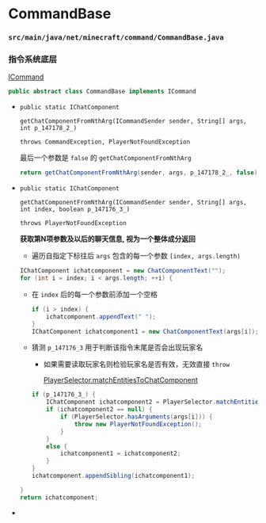 # CommandBase

### `src/main/java/net/minecraft/command/CommandBase.java`

### 指令系统底层

[ICommand](ICommand.md)

```java
public abstract class CommandBase implements ICommand
```

- `public static IChatComponent`
  
  `getChatComponentFromNthArg(ICommandSender sender, String[] args, int p_147178_2_)` 
  
  `throws CommandException, PlayerNotFoundException`
  
  最后一个参数是 `false` 的 `getChatComponentFromNthArg` 
  
  ```java
  return getChatComponentFromNthArg(sender, args, p_147178_2_, false);
  ```

- `public static IChatComponent`
  
  `getChatComponentFromNthArg(ICommandSender sender, String[] args, int index, boolean p_147176_3_)`
  
  `throws PlayerNotFoundException`
  
  **获取第N项参数及以后的聊天信息, 视为一个整体成分返回**
  
  - 遍历自指定下标往后 `args` 包含的每一个参数 `[index, args.length)`
  
  ```java
  IChatComponent ichatcomponent = new ChatComponentText("");
  for (int i = index; i < args.length; ++i) {
  ```
  
  - 在 `index` 后的每一个参数前添加一个空格
    
    ```java
    if (i > index) {
        ichatcomponent.appendText(" ");
    }
    IChatComponent ichatcomponent1 = new ChatComponentText(args[i]);
    ```
  
  - 猜测 `p_147176_3` 用于判断该指令末尾是否会出现玩家名
    
    - 如果需要读取玩家名则检验玩家名是否有效，无效直接 `throw`
      
      [PlayerSelector.matchEntitiesToChatComponent](PlayerSelector.md)
    
    ```java
    if (p_147176_3_) {
        IChatComponent ichatcomponent2 = PlayerSelector.matchEntitiesToChatComponent(sender, args[i]);
        if (ichatcomponent2 == null) {
            if (PlayerSelector.hasArguments(args[i])) {
                throw new PlayerNotFoundException();
            }
        }
        else {
            ichatcomponent1 = ichatcomponent2;
        }
    }
    ichatcomponent.appendSibling(ichatcomponent1);
    ```
  
  ```java
  }
  return ichatcomponent;
  ```

- 
